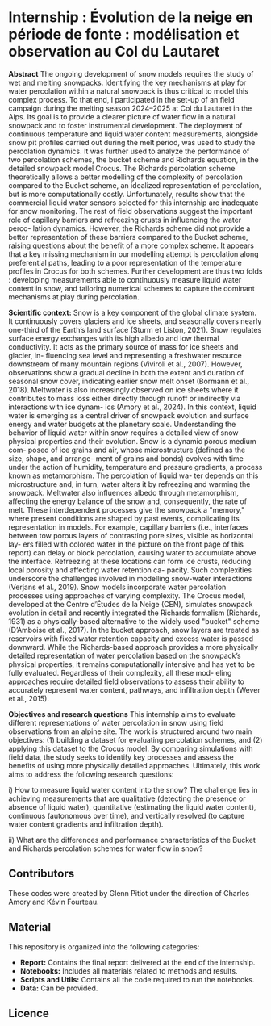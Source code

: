 # Internship : Évolution de la neige en période de fonte : modélisation et observation au Col du Lautaret
**Abstract**
The ongoing development of snow models requires the study of wet and melting
snowpacks. Identifying the key mechanisms at play for water percolation within a natural
snowpack is thus critical to model this complex process. To that end, I participated in
the set-up of an field campaign during the melting season 2024–2025 at Col du Lautaret
in the Alps. Its goal is to provide a clearer picture of water flow in a natural snowpack
and to foster instrumental development. The deployment of continuous temperature and
liquid water content measurements, alongside snow pit profiles carried out during the
melt period, was used to study the percolation dynamics. It was further used to analyze
the performance of two percolation schemes, the bucket scheme and Richards equation,
in the detailed snowpack model Crocus. The Richards percolation scheme theoretically
allows a better modelling of the complexity of percolation compared to the Bucket
scheme, an idealized representation of percolation, but is more computationally costly.
Unfortunately, results show that the commercial liquid water sensors selected for this
internship are inadequate for snow monitoring. The rest of field observations suggest the
important role of capillary barriers and refreezing crusts in influencing the water perco-
lation dynamics. However, the Richards scheme did not provide a better representation
of these barriers compared to the Bucket scheme, raising questions about the benefit of a
more complex scheme. It appears that a key missing mechanism in our modelling attempt
is percolation along preferential paths, leading to a poor representation of the temperature
profiles in Crocus for both schemes. Further development are thus two folds : developing
measurements able to continuously measure liquid water content in snow, and tailoring
numerical schemes to capture the dominant mechanisms at play during percolation.

**Scientific context:**
Snow is a key component of the global climate system. It continuously covers glaciers
and ice sheets, and seasonally covers nearly one-third of the Earth’s land surface (Sturm
et Liston, 2021). Snow regulates surface energy exchanges with its high albedo and low
thermal conductivity. It acts as the primary source of mass for ice sheets and glacier, in-
fluencing sea level and representing a freshwater resource downstream of many mountain
regions (Viviroli et al., 2007). However, observations show a gradual decline in both the
extent and duration of seasonal snow cover, indicating earlier snow melt onset (Bormann
et al., 2018). Meltwater is also increasingly observed on ice sheets where it contributes
to mass loss either directly through runoff or indirectly via interactions with ice dynam-
ics (Amory et al., 2024). In this context, liquid water is emerging as a central driver of
snowpack evolution and surface energy and water budgets at the planetary scale.
Understanding the behavior of liquid water within snow requires a detailed view of
snow physical properties and their evolution. Snow is a dynamic porous medium com-
posed of ice grains and air, whose microstructure (defined as the size, shape, and arrange-
ment of grains and bonds) evolves with time under the action of humidity, temperature
and pressure gradients, a process known as metamorphism. The percolation of liquid wa-
ter depends on this microstructure and, in turn, water alters it by refreezing and warming
the snowpack. Meltwater also influences albedo through metamorphism, affecting the
energy balance of the snow and, consequently, the rate of melt. These interdependent
processes give the snowpack a "memory," where present conditions are shaped by past
events, complicating its representation in models. For example, capillary barriers (i.e.,
interfaces between tow porous layers of contrasting pore sizes, visible as horizontal lay-
ers filled with colored water in the picture on the front page of this report) can delay or
block percolation, causing water to accumulate above the interface. Refreezing at these
locations can form ice crusts, reducing local porosity and affecting water retention ca-
pacity. Such complexities underscore the challenges involved in modelling snow-water
interactions (Verjans et al., 2019).
Snow models incorporate water percolation processes using approaches of varying
complexity. The Crocus model, developed at the Centre d’Études de la Neige (CEN),
simulates snowpack evolution in detail and recently integrated the Richards formalism
(Richards, 1931) as a physically-based alternative to the widely used "bucket" scheme
(D’Amboise et al., 2017). In the bucket approach, snow layers are treated as reservoirs
with fixed water retention capacity and excess water is passed downward. While the
Richards-based approach provides a more physically detailed representation of water
percolation based on the snowpack’s physical properties, it remains computationally
intensive and has yet to be fully evaluated. Regardless of their complexity, all these mod-
eling approaches require detailed field observations to assess their ability to accurately
represent water content, pathways, and infiltration depth (Wever et al., 2015).


**Objectives and research questions**
This internship aims to evaluate different representations of water percolation in snow
using field observations from an alpine site. The work is structured around two main
objectives: (1) building a dataset for evaluating percolation schemes, and (2) applying this dataset to the Crocus model. By comparing simulations with field data, the study
seeks to identify key processes and assess the benefits of using more physically detailed
approaches. Ultimately, this work aims to address the following research questions:

i) How to measure liquid water content into the snow? The challenge lies in achieving
measurements that are qualitative (detecting the presence or absence of liquid water),
quantitative (estimating the liquid water content), continuous (autonomous over time),
and vertically resolved (to capture water content gradients and infiltration depth).

ii) What are the differences and performance characteristics of the Bucket and
Richards percolation schemes for water flow in snow?

## Contributors 
These codes were created by Glenn Pitiot under the direction of Charles Amory and Kévin Fourteau.
## Material

This repository is organized into the following categories:

- **Report:** Contains the final report delivered at the end of the internship.  
- **Notebooks:** Includes all materials related to methods and results.  
- **Scripts and Utils:** Contains all the code required to run the notebooks.
- **Data:** Can be provided.

## Licence

